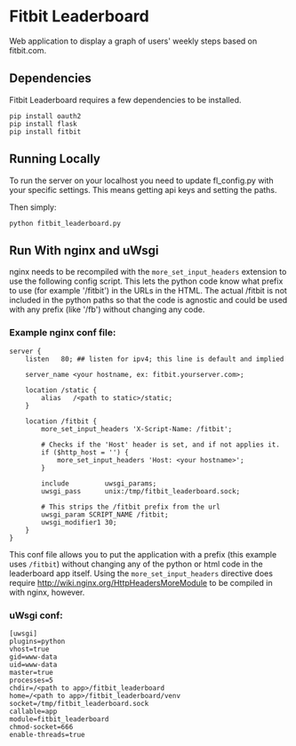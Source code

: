 Fitbit Leaderboard
==================

Web application to display a graph of users' weekly steps based on fitbit.com.

Dependencies
------------

Fitbit Leaderboard requires a few dependencies to be installed.

```
pip install oauth2
pip install flask
pip install fitbit
```

Running Locally
---------------

To run the server on your localhost you need to update fl_config.py with your
specific settings. This means getting api keys and setting the paths.

Then simply:

    python fitbit_leaderboard.py


Run With nginx and uWsgi
------------------------

nginx needs to be recompiled with the `more_set_input_headers` extension
to use the following config script. This lets the python code know what
prefix to use (for example '/fitbit') in the URLs in the HTML. The actual
/fitbit is not included in the python paths so that the code is agnostic
and could be used with any prefix (like '/fb') without changing any code.

### Example nginx conf file:

	server {
		listen   80; ## listen for ipv4; this line is default and implied

		server_name <your hostname, ex: fitbit.yourserver.com>;

		location /static {
			alias	/<path to static>/static;
		}

		location /fitbit {
			more_set_input_headers 'X-Script-Name: /fitbit';

			# Checks if the 'Host' header is set, and if not applies it.
			if ($http_host = '') {
				more_set_input_headers 'Host: <your hostname>';
			}

			include         uwsgi_params;
			uwsgi_pass      unix:/tmp/fitbit_leaderboard.sock;

			# This strips the /fitbit prefix from the url
			uwsgi_param	SCRIPT_NAME /fitbit;
			uwsgi_modifier1 30;
		}
	}

This conf file allows you to put the application with a prefix (this example
uses `/fitbit`) without changing any of the python or html code in the
leaderboard app itself. Using the `more_set_input_headers` directive does
require http://wiki.nginx.org/HttpHeadersMoreModule to be compiled in with
nginx, however.

### uWsgi conf:

	[uwsgi]
	plugins=python
	vhost=true
	gid=www-data
	uid=www-data
	master=true
	processes=5
	chdir=/<path to app>/fitbit_leaderboard
	home=/<path to app>/fitbit_leaderboard/venv
	socket=/tmp/fitbit_leaderboard.sock
	callable=app
	module=fitbit_leaderboard
	chmod-socket=666
	enable-threads=true
